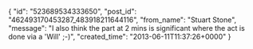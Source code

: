  {
   "id": "523689534333650",
   "post_id": "462493170453287_483918211644116",
   "from_name": "Stuart Stone",
   "message": "I also think the part at 2 mins is significant where the act is done via a 'Will' ;-)",
   "created_time": "2013-06-11T11:37:26+0000"
 }
